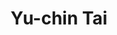 ---
layout: people
hidden: true
title: Yu-chin Tai
name: Yu-chin Tai
student_id: r96922047
status: graduated
program: Master student
entry_year: 2007
exit_year: 2009
link: false
external_url: 
image: /people/images/Yu-chin_Tai.JPG
research_interests: 
brief: 
---
